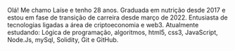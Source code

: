 Olá! Me chamo Laíse e tenho 28 anos. Graduada  em nutrição desde 2017 e estou em fase de transição de carreira desde março de 2022. Entusiasta de tecnologias ligadas a área de criptoeconomia e web3. Atualmente estudando: Lógica de programação, algoritmos, html5, css3, JavaScript, Node.Js, mySql, Solidity, Git e GitHub.
